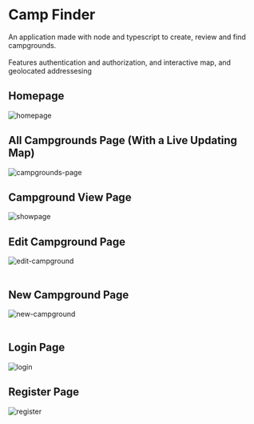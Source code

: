 # Camp Finder
An application made with node and typescript to create, review and find campgrounds. <br/>  
Features authentication and authorization, and interactive map, and geolocated addressesing

## Homepage
![homepage](https://github.com/Edwin2345/Camp_Finder/assets/112472516/a81910e5-7d18-4d8b-bddc-e2a8bdd7b0a6)
<br/>  
## All Campgrounds Page (With a Live Updating Map)
![campgrounds-page](https://github.com/Edwin2345/Camp_Finder/assets/112472516/c714751a-294f-499f-875f-d768b76636d1) 
<br/>  
## Campground View Page
![showpage](https://github.com/Edwin2345/Camp_Finder/assets/112472516/44e87552-ce5c-4ce3-a11f-99a02b880191) 
<br/>  
## Edit Campground Page
![edit-campground](https://github.com/Edwin2345/Camp_Finder/assets/112472516/344eb7ca-62b2-4299-b6ad-386ccbb1b9c2)  
<br/>  
## New Campground Page
![new-campground](https://github.com/Edwin2345/Camp_Finder/assets/112472516/17921bf7-dac2-409c-ad89-c733f254cd7a)  
<br/>  
## Login Page
![login](https://github.com/Edwin2345/Camp_Finder/assets/112472516/e9f2a94b-82e3-443b-93d5-c3636d7cfdc1) 
<br/>  
## Register Page
![register](https://github.com/Edwin2345/Camp_Finder/assets/112472516/cfa11d31-1d19-4c72-8dd1-5cd82340210b)

